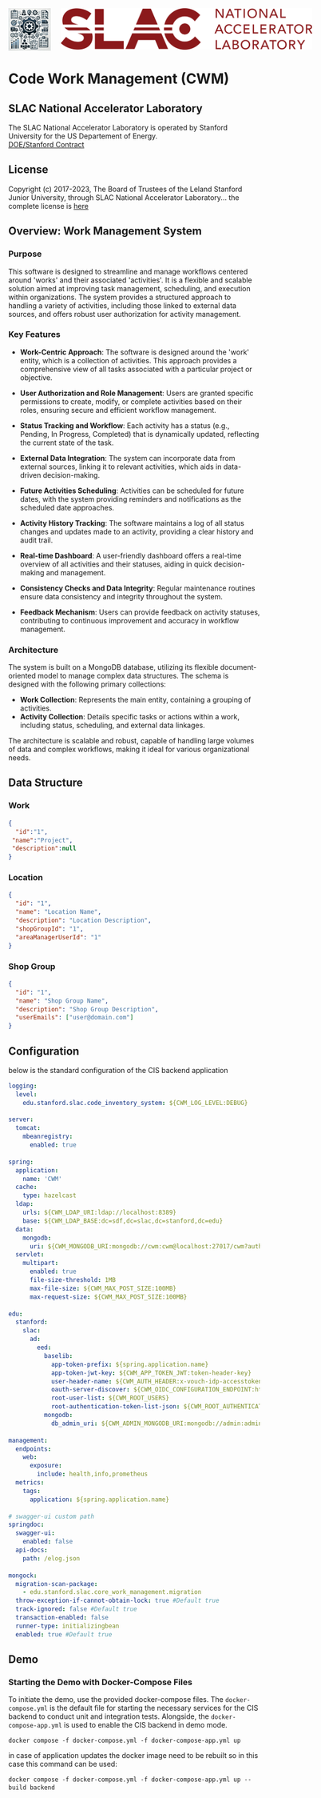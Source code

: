 <div style="display: flex; align-items: flex-start;">
<img src="./logos/logo.webp" alt="Project Logo" height="85" style="margin-right: 20px;"/>
<img src="./logos/SLAC-lab-hires.png" alt="SLAC Logo"/>
</div>

# Code Work Management (CWM)

## SLAC National Accelerator Laboratory
The SLAC National Accelerator Laboratory is operated by Stanford University for the US Departement of Energy.  
[DOE/Stanford Contract](https://legal.slac.stanford.edu/sites/default/files/Conformed%20Prime%20Contract%20DE-AC02-76SF00515%20as%20of%202022.10.01.pdf)

## License
Copyright (c) 2017-2023, The Board of Trustees of the Leland Stanford Junior University, through SLAC National Accelerator Laboratory... the complete license is [here](LICENSE.md)

## Overview: Work Management System

### Purpose

This software is designed to streamline and manage workflows centered around 'works' and their associated 'activities'. It is a flexible and scalable solution aimed at improving task management, scheduling, and execution within organizations. The system provides a structured approach to handling a variety of activities, including those linked to external data sources, and offers robust user authorization for activity management.

### Key Features

- **Work-Centric Approach**: The software is designed around the 'work' entity, which is a collection of activities. This approach provides a comprehensive view of all tasks associated with a particular project or objective.

- **User Authorization and Role Management**: Users are granted specific permissions to create, modify, or complete activities based on their roles, ensuring secure and efficient workflow management.

- **Status Tracking and Workflow**: Each activity has a status (e.g., Pending, In Progress, Completed) that is dynamically updated, reflecting the current state of the task.

- **External Data Integration**: The system can incorporate data from external sources, linking it to relevant activities, which aids in data-driven decision-making.

- **Future Activities Scheduling**: Activities can be scheduled for future dates, with the system providing reminders and notifications as the scheduled date approaches.

- **Activity History Tracking**: The software maintains a log of all status changes and updates made to an activity, providing a clear history and audit trail.

- **Real-time Dashboard**: A user-friendly dashboard offers a real-time overview of all activities and their statuses, aiding in quick decision-making and management.

- **Consistency Checks and Data Integrity**: Regular maintenance routines ensure data consistency and integrity throughout the system.

- **Feedback Mechanism**: Users can provide feedback on activity statuses, contributing to continuous improvement and accuracy in workflow management.

### Architecture

The system is built on a MongoDB database, utilizing its flexible document-oriented model to manage complex data structures. The schema is designed with the following primary collections:

- **Work Collection**: Represents the main entity, containing a grouping of activities.
- **Activity Collection**: Details specific tasks or actions within a work, including status, scheduling, and external data linkages. 

The architecture is scalable and robust, capable of handling large volumes of data and complex workflows, making it ideal for various organizational needs.

## Data Structure

### Work
```json lines
{
  "id":"1",
 "name":"Project", 
 "description":null
}
```

### Location

```json lines
{
  "id": "1",
  "name": "Location Name",
  "description": "Location Description",
  "shopGroupId": "1",
  "areaManagerUserId": "1"
}
```

### Shop Group

```json lines
{
  "id": "1",
  "name": "Shop Group Name",
  "description": "Shop Group Description",
  "userEmails": ["user@domain.com"]
}
```

## Configuration

below is the standard configuration of the CIS backend application
```yaml
logging:
  level:
    edu.stanford.slac.code_inventory_system: ${CWM_LOG_LEVEL:DEBUG}

server:
  tomcat:
    mbeanregistry:
      enabled: true

spring:
  application:
    name: 'CWM'
  cache:
    type: hazelcast
  ldap:
    urls: ${CWM_LDAP_URI:ldap://localhost:8389}
    base: ${CWM_LDAP_BASE:dc=sdf,dc=slac,dc=stanford,dc=edu}
  data:
    mongodb:
      uri: ${CWM_MONGODB_URI:mongodb://cwm:cwm@localhost:27017/cwm?authSource=cwm}
  servlet:
    multipart:
      enabled: true
      file-size-threshold: 1MB
      max-file-size: ${CWM_MAX_POST_SIZE:100MB}
      max-request-size: ${CWM_MAX_POST_SIZE:100MB}

edu:
  stanford:
    slac:
      ad:
        eed:
          baselib:
            app-token-prefix: ${spring.application.name}
            app-token-jwt-key: ${CWM_APP_TOKEN_JWT:token-header-key}
            user-header-name: ${CWM_AUTH_HEADER:x-vouch-idp-accesstoken}
            oauth-server-discover: ${CWM_OIDC_CONFIGURATION_ENDPOINT:https://dex.slac.stanford.edu/.well-known/openid-configuration}
            root-user-list: ${CWM_ROOT_USERS}
            root-authentication-token-list-json: ${CWM_ROOT_AUTHENTICATION_TOKEN_JSON:[]}
          mongodb:
            db_admin_uri: ${CWM_ADMIN_MONGODB_URI:mongodb://admin:admin@localhost:27017/?authSource=admin}

management:
  endpoints:
    web:
      exposure:
        include: health,info,prometheus
  metrics:
    tags:
      application: ${spring.application.name}

# swagger-ui custom path
springdoc:
  swagger-ui:
    enabled: false
  api-docs:
    path: /elog.json

mongock:
  migration-scan-package:
    - edu.stanford.slac.core_work_management.migration
  throw-exception-if-cannot-obtain-lock: true #Default true
  track-ignored: false #Default true
  transaction-enabled: false
  runner-type: initializingbean
  enabled: true #Default true
```

## Demo

### Starting the Demo with Docker-Compose Files

To initiate the demo, use the provided docker-compose files. The `docker-compose.yml` is the default file
for starting the necessary services for the CIS backend to conduct unit and integration tests. Alongside,
the `docker-compose-app.yml` is used to enable the CIS backend in demo mode.

```shell
docker compose -f docker-compose.yml -f docker-compose-app.yml up
```
in case of application updates the docker image need to be rebuilt so in this case this command can be used:
```shell
docker compose -f docker-compose.yml -f docker-compose-app.yml up --build backend
```